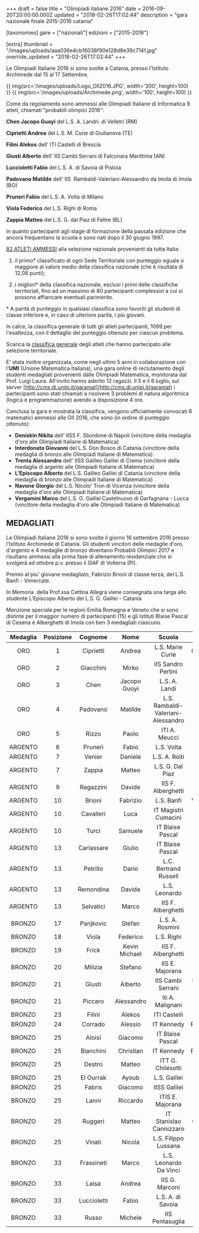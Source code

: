 +++
draft = false
title = "Olimpiadi italiane 2016"
date = 2016-09-20T20:00:00.000Z
updated = "2018-02-26T17:02:44"
description = "gara nazionale finale 2015-2016 catania"

[taxonomies]
gare = ["nazionali"]
edizioni = ["2015-2016"]

[extra]
thumbnail = "/images/uploads/aaa036e4cb16038f90e128d8e39c714f.jpg"
override_updated = "2018-02-26T17:02:44"
+++

Le Olimpiadi Italiane 2016 si sono svolte a Catania, presso l'Istituto Archimede dal 15 al 17 Settembre.

<!-- more -->

{{ img(src='/images/uploads/Logo_OII2016.JPG', width='300', height=100) }}
{{ img(src='/images/uploads/Archimede.png', width='100', height=100) }}

Come da regolamento sono ammessi alle Olimpiadi Italiane di Informatica 9 atleti, chiamati "probabili olimpici 2016":

**Chen Jacopo Guoyi** del L.S. A. Landri. di Velletri (RM)

**Ciprietti Andrea** del L.S. M. Curie di Giulianova (TE)

**Filini Alekos** dell' ITI Castelli di Brescia

**Giusti Alberto** dell' IIS Cambi Serrani di Falconara Marittima (AN)

**Luccioletti Fabio** del L.S. A. di Savoia di Pistoia

**Padovano Matilde** dell' IIS  Rambaldi-Valeriani-Alessandro da Imola di Imola (BO)

**Pruneri Fabio** del L.S. A. Volta di Milano

**Viola Federico** del L.S. Righi di Roma

**Zappia Matteo** del L.S. G. dal Piaz di Feltre (BL)

in quanto partecipanti agli stage di formazione della passata edizione che ancora frequentano la scuola e sono nati dopo il 30 giugno 1997.

[82 ATLETI AMMESSI](/results/Ammessi_Catania_OII_2016.xlsx) alla selezione nazionale provenienti da tutta Italia:

1. il primo\* classificato di ogni Sede Territoriale con punteggio eguale o maggiore al valore medio della classifica nazionale (che è risultata di 12,08 punti);

2. i migliori\* della classifica nazionale, esclusi i primi delle classifiche territoriali, fino ad un massimo di 80 partecipanti complessivi a cui si possono affiancare eventuali parimerito.

\* A parità di punteggio in qualsiasi classifica sono favoriti gli studenti di classe inferiore e, in caso di ulteriore parità, i più giovani.

In calce, la classifica generale di tutti gli atleti partecipanti, 1099 per l'esattezza, con il dettaglio del punteggio ottenuto per ciascun problema.

Scarica la [classifica generale](/results/Risultati_territoriali_2016_classifica_generale.xlsx) degli atleti che hanno partecipato alle selezione territoriale.

E' stata inoltre organizzata, come negli ultimi 5 anni in collaborazione con
l'**UMI** (Unione Matematica Italiana), una gara online di reclutamento degli
studenti medagliati provenienti dalle Olimpiadi Matematica, monitorata dal
Prof. Luigi Laura. All'invito hanno aderito 12 ragazzi. Il 5 e il 6 luglio, sul
server [http://cms.di.unipi.it/garamat](http://cms.di.unipi.it/garamat) i
partecipanti sono stati chiamati a risolvere 3 problemi di natura algoritmica
(logica e programmazione) avendo a disposizione 4 ore.

Conclusa la gara e mostrata la classifica, vengono ufficialmente convocati 6
matematici ammessi alle OII 2016, che sono (in ordine di punteggio ottenuto):

- **Deniskin Nikita** dell' IISS F. Sbordone di Napoli (vincitore della medaglia d'oro alle Olimpiadi Italiane di Matematica)
- **Interdonato Giovanni** del L.S. Don Bosco di Catania (vincitore della medaglia di bronzo alle Olimpiadi Italiane di Matematica)
- **Trenta Alessandro** dell' IISS Galileo Galilei di Crema (vincitore della medaglia di argento alle Olimpiadi Italiane di Matematica)
- **L'Episcopo Alberto** del L.S. Galileo Galilei di Catania (vincitore della medaglia di bronzo alle Olimpiadi Italiane di Matematica)
- **Navone Giorgio** del L.S. Nicolo' Tron di Vicenza (vincitore della medaglia d'oro alle Olimpiadi Italiane di Matematica)
- **Vergamini Marco** del L.S. G. Galilei Castelnuovo di Garfagnana - Lucca (vincitore della medaglia d'oro alle Olimpiadi Italiane di Matematica)


## MEDAGLIATI

Le Olimpiadi Italiane 2016 si sono svolte il giorno 16 settembre 2016 presso l'Istituto Archimede di Catania. Gli studenti vincitori delle medaglie d'oro, d'argento e 4 medaglie di bronzo diventano Probabili Olimpici 2017 e risultano ammessi alla prima fase di allenamento residenziale che si svolgerà ad ottobre p.v. presso il SIAF di Volterra (PI).

Premio al piu' giovane medagliato, Fabrizio Brioni di classe terza, del L.S. Banfi - Vimercate.

In Memoria  della Prof.ssa Cettina Allegra viene consegnata una targa allo studente L'Episcopo Alberto del L.S. G. Galilei - Catania

Menzione speciale per le regioni Emilia Romagna e Veneto che si sono distinte per il maggior numero di partecipanti (15) e gli Istituti Blaise Pascal di Cesena e Alberghetti di Imola con ben 3 medagliati ciascuno.

| **Medaglia** | **Posizione** | **Cognome** |   **Nome**    |             **Scuola**             |     **Comune**      | **Classe** |
| :----------: | :-----------: | :---------: | :-----------: | :--------------------------------: | :-----------------: | :--------: |
|     ORO      |       1       |  Ciprietti  |    Andrea     |          L.S. Marie Curie          |     Giulianova      |     IV     |
|     ORO      |       2       |  Giacchini  |     Mirko     |         IIS Sandro Pertini         |       Genzano       |     V      |
|     ORO      |       3       |    Chen     | Jacopo Guoyi  |           L.S. A. Landi            |      Velletri       |     V      |
|     ORO      |       4       |  Padovano   |    Matilde    | L.S. Rambaldi-Valeriani-Alessandro |        Imola        |     V      |
|     ORO      |       5       |    Rizzo    |     Paolo     |           ITI A. Meucci            |      Casarano       |     V      |
|   ARGENTO    |       6       |   Pruneri   |     Fabio     |             L.S. Volta             |       Milano        |     V      |
|   ARGENTO    |       7       |   Venier    |    Daniele    |           L.S. A. Roiti            |       Ferrara       |     V      |
|   ARGENTO    |       7       |   Zappia    |    Matteo     |          L.S. G. Dal Piaz          |        Feltre       |     V      |
|   ARGENTO    |       9       |  Ragazzini  |    Davide     |         IIS F. Alberghetti         |        Imola        |     V      |
|   ARGENTO    |      10       |   Brioni    |   Fabrizio    |             L.S. Banfi             |      Vimercate      |    III     |
|   ARGENTO    |      10       |  Cavalleri  |     Luca      |        IT Magistri Cumacini        |        Como         |     IV     |
|   ARGENTO    |      10       |    Turci    |    Samuele    |          IT Blaise Pascal          |       Cesena        |     V      |
|   ARGENTO    |      13       | Carlassare  |    Giulio     |          IT Blaise Pascal          |       Cesena        |     V      |
|   ARGENTO    |      13       |  Petrillo   |     Dario     |       L.C. Bertrand Russell        |        Roma         |     IV     |
|   ARGENTO    |      13       |  Remondina  |    Davide     |           L.S. Leonardo            |       Brescia       |     V      |
|   ARGENTO    |      13       |  Selvatici  |     Marco     |         IIS F. Alberghetti         |        Imola        |     V      |
|    BRONZO    |      17       |  Panjkovic  |    Stefan     |          L.S. A. Rosmini           |      Rovereto       |     V      |
|    BRONZO    |      18       |    Viola    |   Federico    |             L.S. Righi             |        Roma         |     IV     |
|    BRONZO    |      19       |    Frick    | Kevin Michael |         IIS F. Alberghetti         |        Imola        |     V      |
|    BRONZO    |      20       |   Milizia   |    Stefano    |          IIS E. Majorana           |      Brindisi       |    III     |
|    BRONZO    |      21       |   Giusti    |    Alberto    |         IIS Cambi Serrani          | Falconara Marittima |     V      |
|    BRONZO    |      21       |   Piccaro   |  Alessandro   |          Iti A. Malignani          |        Udine        |     IV     |
|    BRONZO    |      23       |   Filini    |    Alekos     |            ITI Castelli            |       Brescia       |     V      |
|    BRONZO    |      24       |   Corrado   |    Alessio    |             IT Kennedy             |      Pordenone      |     IV     |
|    BRONZO    |      25       |   Aloisi    |    Giacomo    |          IT Blaise Pascal          |       Cesena        |     V      |
|    BRONZO    |      25       |  Bianchini  |   Christian   |             IT Kennedy             |      Pordenone      |     V      |
|    BRONZO    |      25       |   Destro    |    Matteo     |         ITT G. Chilesotti          |       Thiene        |     V      |
|    BRONZO    |      25       |  El Ourrak  |     Ayoub     |            L.S. Galilei            |       Verona        |     V      |
|    BRONZO    |      25       |   Fabris    |    Giacomo    |            IISS Galilei            |       Bolzano       |     V      |
|    BRONZO    |      25       |    Lanni    |   Riccardo    |          ITIS E. Majorana          |       Cassino       |     V      |
|    BRONZO    |      25       |   Ruggeri   |    Matteo     |      IT Stanislao Cannizzaro       |     Colleferro      |     V      |
|    BRONZO    |      25       |   Vinati    |    Nicola     |        L.S. Filippo Lussana        |       Bergamo       |     IV     |
|    BRONZO    |      33       | Frassineti  |     Marco     |       L.S. Leonardo Da Vinci       |       Firenze       |     V      |
|    BRONZO    |      33       |    Laisa    |    Andrea     |           IIS G. Marconi           |       Dalmine       |     IV     |
|    BRONZO    |      33       | Luccioletti |     Fabio     |         L.S. A. di Savoia          |       Pistoia       |     IV     |
|    BRONZO    |      33       |    Russo    |    Michele    |          IIS Pentasuglia           |       Matera        |     V      |
